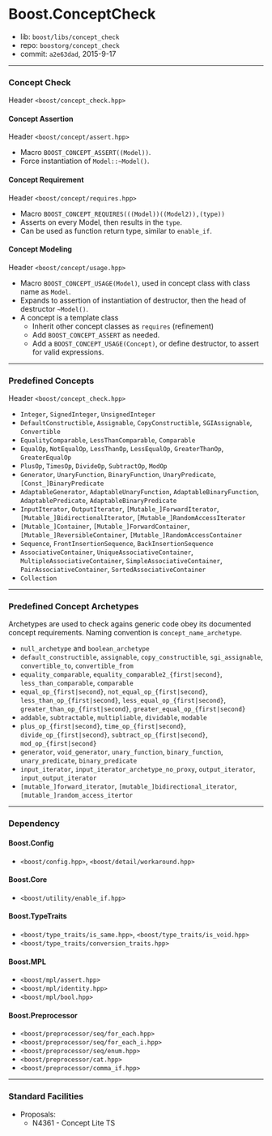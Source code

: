 # Boost.ConceptCheck

* lib: `boost/libs/concept_check`
* repo: `boostorg/concept_check`
* commit: `a2e63dad`, 2015-9-17

------
### Concept Check

Header `<boost/concept_check.hpp>`

#### Concept Assertion

Header `<boost/concept/assert.hpp>`

* Macro `BOOST_CONCEPT_ASSERT((Model))`.
* Force instantiation of `Model::~Model()`.

#### Concept Requirement

Header `<boost/concept/requires.hpp>`

* Macro `BOOST_CONCEPT_REQUIRES(((Model))((Model2)),(type))`
* Asserts on every Model, then results in the `type`.
* Can be used as function return type, similar to `enable_if`.

#### Concept Modeling

Header `<boost/concept/usage.hpp>`

* Macro `BOOST_CONCEPT_USAGE(Model)`, used in concept class with class name as `Model`.
* Expands to assertion of instantiation of destructor, then the head of destructor `~Model()`.
* A concept is a template class
  * Inherit other concept classes as `requires` (refinement)
  * Add `BOOST_CONCEPT_ASSERT` as needed.
  * Add a `BOOST_CONCEPT_USAGE(Concept)`, or define destructor, to assert for valid expressions.

------
### Predefined Concepts

Header `<boost/concept_check.hpp>`

* `Integer`, `SignedInteger`, `UnsignedInteger`
* `DefaultConstructible`, `Assignable`, `CopyConstructible`, `SGIAssignable`, `Convertible`
* `EqualityComparable`, `LessThanComparable`, `Comparable`
* `EqualOp`, `NotEqualOp`, `LessThanOp`, `LessEqualOp`, `GreaterThanOp`, `GreaterEqualOp`
* `PlusOp`, `TimesOp`, `DivideOp`, `SubtractOp`, `ModOp`
* `Generator`, `UnaryFunction`, `BinaryFunction`, `UnaryPredicate`, `[Const_]BinaryPredicate`
* `AdaptableGenerator`, `AdaptableUnaryFunction`, `AdaptableBinaryFunction`, `AdaptablePredicate`, `AdaptableBinaryPredicate`
* `InputIterator`, `OutputIterator`, `[Mutable_]ForwardIterator`, `[Mutable_]BidirectionalIterator`, `[Mutable_]RandomAccessIterator`
* `[Mutable_]Container`, `[Mutable_]ForwardContainer`, `[Mutable_]ReversibleContainer`, `[Mutable_]RandomAccessContainer`
* `Sequence`, `FrontInsertionSequence`, `BackInsertionSequence`
* `AssociativeContainer`, `UniqueAssociativeContainer`, `MultipleAssociativeContainer`, `SimpleAssociativeContainer`, `PairAssociativeContainer`, `SortedAssociativeContainer`
* `Collection`

------
### Predefined Concept Archetypes

Archetypes are used to check agains generic code obey its documented concept requirements.
Naming convention is `concept_name_archetype`.

* `null_archetype` and `boolean_archetype`
* `default_constructible`, `assignable`, `copy_constructible`, `sgi_assignable`, `convertible_to`, `convertible_from`
* `equality_comparable`, `equality_comparable2_{first|second}`, `less_than_comparable`, `comparable`
* `equal_op_{first|second}`, `not_equal_op_{first|second}`, `less_than_op_{first|second}`, `less_equal_op_{first|second}`, `greater_than_op_{first|second}`, `greater_equal_op_{first|second}`
* `addable`, `subtractable`, `multipliable`, `dividable`, `modable`
* `plus_op_{first|second}`, `time_op_{first|second}`, `divide_op_{first|second}`, `subtract_op_{first|second}`, `mod_op_{first|second}`
* `generator`, `void_generator`, `unary_function`, `binary_function`, `unary_predicate`, `binary_predicate`
* `input_iterator`, `input_iterator_archetype_no_proxy`, `output_iterator`, `input_output_iterator`
* `[mutable_]forward_iterator`, `[mutable_]bidirectional_iterator`, `[mutable_]random_access_itertor`

------
### Dependency

#### Boost.Config

* `<boost/config.hpp>`, `<boost/detail/workaround.hpp>`

#### Boost.Core

* `<boost/utility/enable_if.hpp>`

#### Boost.TypeTraits

* `<boost/type_traits/is_same.hpp>`, `<boost/type_traits/is_void.hpp>`
* `<boost/type_traits/conversion_traits.hpp>`

#### Boost.MPL

* `<boost/mpl/assert.hpp>`
* `<boost/mpl/identity.hpp>`
* `<boost/mpl/bool.hpp>`

#### Boost.Preprocessor

* `<boost/preprocessor/seq/for_each.hpp>`
* `<boost/preprocessor/seq/for_each_i.hpp>`
* `<boost/preprocessor/seq/enum.hpp>`
* `<boost/preprocessor/cat.hpp>`
* `<boost/preprocessor/comma_if.hpp>`

------
### Standard Facilities

* Proposals:
  * N4361 - Concept Lite TS
